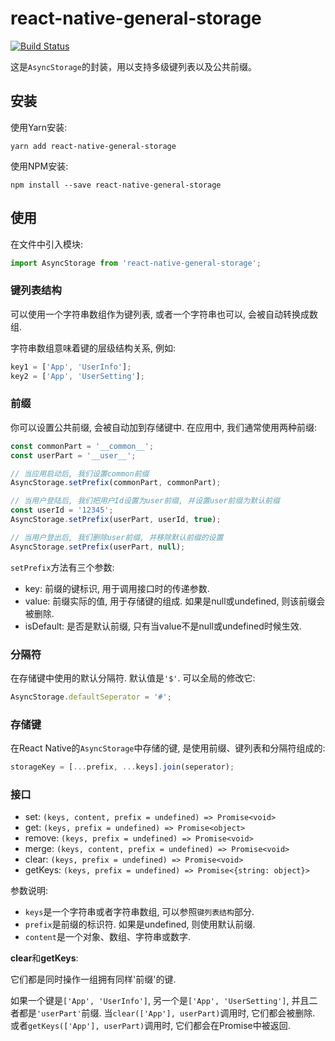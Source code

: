 # react-native-general-storage

[![Build Status](https://travis-ci.org/gaoxiaosong/react-native-general-storage.svg?branch=master)](https://travis-ci.org/gaoxiaosong/react-native-general-storage)

这是`AsyncStorage`的封装，用以支持多级键列表以及公共前缀。

## 安装

使用Yarn安装:

```shell
yarn add react-native-general-storage
```

使用NPM安装:

```shell
npm install --save react-native-general-storage
```

## 使用

在文件中引入模块:

```javascript
import AsyncStorage from 'react-native-general-storage';
```

### 键列表结构

可以使用一个字符串数组作为键列表, 或者一个字符串也可以, 会被自动转换成数组.

字符串数组意味着键的层级结构关系, 例如:

```javascript
key1 = ['App', 'UserInfo'];
key2 = ['App', 'UserSetting'];
```

### 前缀

你可以设置公共前缀, 会被自动加到存储键中. 在应用中, 我们通常使用两种前缀:

```javascript
const commonPart = '__common__';
const userPart = '__user__';

// 当应用启动后, 我们设置common前缀
AsyncStorage.setPrefix(commonPart, commonPart);

// 当用户登陆后, 我们把用户Id设置为user前缀, 并设置user前缀为默认前缀
const userId = '12345';
AsyncStorage.setPrefix(userPart, userId, true);

// 当用户登出后, 我们删除user前缀, 并移除默认前缀的设置
AsyncStorage.setPrefix(userPart, null);
```

`setPrefix`方法有三个参数:

* key: 前缀的键标识, 用于调用接口时的传递参数.
* value: 前缀实际的值, 用于存储键的组成. 如果是null或undefined, 则该前缀会被删除.
* isDefault: 是否是默认前缀, 只有当value不是null或undefined时候生效.

### 分隔符

在存储键中使用的默认分隔符. 默认值是`'$'`. 可以全局的修改它:

```javascript
AsyncStorage.defaultSeperator = '#';
```

### 存储键

在React Native的`AsyncStorage`中存储的键, 是使用前缀、键列表和分隔符组成的:

```javascript
storageKey = [...prefix, ...keys].join(seperator);
```

### 接口

* set: `(keys, content, prefix = undefined) => Promise<void>`
* get: `(keys, prefix = undefined) => Promise<object>`
* remove: `(keys, prefix = undefined) => Promise<void>`
* merge: `(keys, content, prefix = undefined) => Promise<void>`
* clear: `(keys, prefix = undefined) => Promise<void>`
* getKeys: `(keys, prefix = undefined) => Promise<{string: object}>`

参数说明:

* `keys`是一个字符串或者字符串数组, 可以参照`键列表结构`部分.
* `prefix`是前缀的标识符. 如果是undefined, 则使用默认前缀.
* `content`是一个对象、数组、字符串或数字.

**clear**和**getKeys**:

它们都是同时操作一组拥有同样'前缀'的键.

如果一个键是`['App', 'UserInfo']`, 另一个是`['App', 'UserSetting']`, 并且二者都是`'userPart'`前缀. 当`clear(['App'], userPart)`调用时, 它们都会被删除. 或者`getKeys(['App'], userPart)`调用时, 它们都会在Promise中被返回.